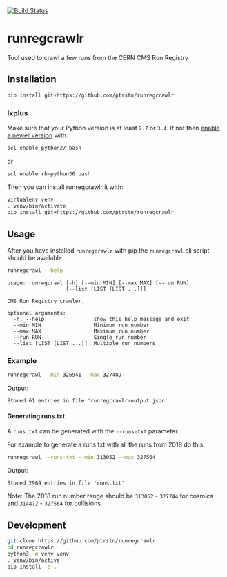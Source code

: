 [![Build Status](https://travis-ci.com/ptrstn/runregcrawlr.svg?branch=master)](https://travis-ci.com/ptrstn/runregcrawlr)

# runregcrawlr

Tool used to crawl a few runs from the CERN CMS Run Registry

## Installation

```bash
pip install git+https://github.com/ptrstn/runregcrawlr
```

### lxplus

Make sure that your Python version is at least ```2.7``` or ```3.4```. If not then [enable a newer version](https://cern.service-now.com/service-portal/article.do?n=KB0000730) with:

```bash
scl enable python27 bash
```

or 

```bash
scl enable rh-python36 bash
```

Then you can install runregcrawlr it with:

```bash
virtualenv venv
. venv/bin/activate
pip install git+https://github.com/ptrstn/runregcrawlr
```

## Usage

After you have installed ```runregcrawlr``` with pip the ```runregcrawl``` cli script should be available.

```bash
runregcrawl --help
```

```
usage: runregcrawl [-h] [--min MIN] [--max MAX] [--run RUN]
                   [--list [LIST [LIST ...]]]

CMS Run Registry crawler.

optional arguments:
  -h, --help                show this help message and exit
  --min MIN                 Minimum run number
  --max MAX                 Maximum run number
  --run RUN                 Single run number
  --list [LIST [LIST ...]]  Multiple run numbers
```

### Example

```bash
runregcrawl --min 326941 --max 327489
```

Output:
```
Stored 61 entries in file 'runregcrawlr-output.json'
```

#### Generating runs.txt

A ```runs.txt``` can be generated with the ```--runs-txt``` parameter.

For example to generate a runs.txt with all the runs from 2018 do this:
 
```bash
runregcrawl --runs-txt --min 313052 --max 327564
```

Output:

```
Stored 2969 entries in file 'runs.txt'
```

Note: The 2018 run number range should be ```313052``` - ```327744``` for cosmics and ```314472``` - ```327564``` for collisions.

## Development

```bash
git clone https://github.com/ptrstn/runregcrawlr
cd runregcrawlr
python3 -m venv venv
. venv/bin/active
pip install -e .
```

